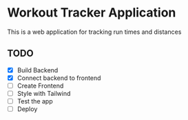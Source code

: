 # Workout Tracker Application

This is a web application for tracking run times and distances

## TODO
- [x] Build Backend
- [x] Connect backend to frontend
- [ ] Create Frontend
- [ ] Style with Tailwind
- [ ] Test the app
- [ ] Deploy
